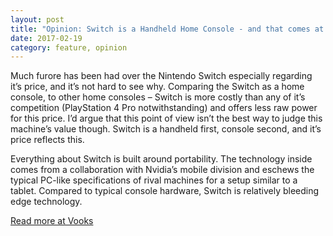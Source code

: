 ```yaml
---
layout: post
title: "Opinion: Switch is a Handheld Home Console - and that comes at a price"
date: 2017-02-19
category: feature, opinion
---
```


Much furore has been had over the Nintendo Switch especially regarding it’s price, and it’s not hard to see why. Comparing the Switch as a home console, to other home consoles – Switch is more costly than any of it’s competition (PlayStation 4 Pro notwithstanding) and offers less raw power for this price. I’d argue that this point of view isn’t the best way to judge this machine’s value though. Switch is a handheld first, console second, and it’s price reflects this.

Everything about Switch is built around portability. The technology inside comes from a collaboration with Nvidia’s mobile division and eschews the typical PC-like specifications of rival machines for a setup similar to a tablet. Compared to typical console hardware, Switch is relatively bleeding edge technology.

[Read more at Vooks](http://www.vooks.net/switch-handheld-first/)